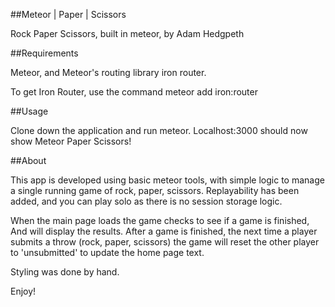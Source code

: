 ##Meteor | Paper | Scissors

Rock Paper Scissors, built in meteor, by Adam Hedgpeth

##Requirements

Meteor, and Meteor's routing library iron router.

To get Iron Router, use the command
meteor add iron:router

##Usage

Clone down the application and run meteor.  Localhost:3000
should now show Meteor Paper Scissors!

##About

This app is developed using basic meteor tools, with simple
logic to manage a single running game of rock, paper, scissors.
Replayability has been added, and you can play solo
as there is no session storage logic.

When the main page loads the game checks to see if a game is finished,
And will display the results.  After a game is finished, the next time
a player submits a throw (rock, paper, scissors) the game will reset the 
other player to 'unsubmitted' to update the home page text.

Styling was done by hand.

Enjoy!